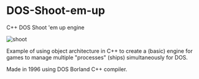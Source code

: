 # DOS-Shoot-em-up
C++ DOS Shoot 'em up engine

![shoot](https://github.com/rjpg/DOS-Shoot-em-up/assets/22857941/4696a966-5203-4f08-9026-839afb0d4797)

Example of using object architecture in C++ to create a (basic) engine for games to manage multiple "processes" (ships) simultaneously for DOS. 

Made in 1996 using DOS Borland C++ compiler.
